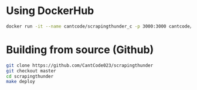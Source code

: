 # Using DockerHub
```bash
docker run -it --name cantcode/scrapingthunder_c -p 3000:3000 cantcode/scrapingthunder
```

# Building from source (Github)
```bash
git clone https://github.com/CantCode023/scrapingthunder
git checkout master
cd scrapingthunder
make deploy
```